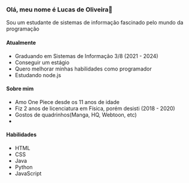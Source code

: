 <h3> Olá, meu nome é Lucas de Oliveira👋</h3>


<p> Sou um estudante de sistemas de informação fascinado pelo mundo da programação</p>

<h4> Atualmente </h4>
<ul>
  <li> Graduando em Sistemas de Informação 3/8 (2021 - 2024) </li>
  <li> Conseguir um estágio </li>
  <li> Quero melhorar minhas habilidades como programador </li>
  <li> Estudando node.js </li>
</ul>

<h4> Sobre mim </h4>
<ul>
  <li> Amo One Piece desde os 11 anos de idade </li>
  <li> Fiz 2 anos de licenciatura em Física, porém desisti (2018 - 2020) </li>
  <li> Gostos de quadrinhos(Manga, HQ, Webtoon, etc) </li>
  <li> </li>
</ul>

<h4> Habilidades </h4>
<ul>
  <li> HTML</li>
  <li> CSS </li>
  <li> Java   </li>
  <li> Python</li>
  <li> JavaScript </li>
</ul>


<!---
LusgaO/LusgaO is a ✨ special ✨ repository because its `README.md` (this file) appears on your GitHub profile.
You can click the Preview link to take a look at your changes.
--->
